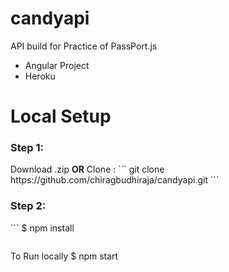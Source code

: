 # candyapi
API build for Practice of PassPort.js
<ul>
    <li>Angular Project</li>
    <li>Heroku</li>
</ul>
<h1>Local Setup</h1>
<h3>Step 1:</h3>
Download .zip
<b>OR</b>
Clone :
``` git clone https://github.com/chiragbudhiraja/candyapi.git ```

<h3>Step 2:</h3>
 ```
  $ npm install
  
 ```
 ```

 To Run locally 
 $ npm start 
 ```
